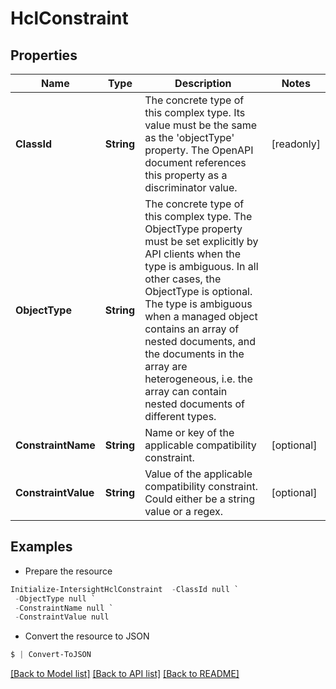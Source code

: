 # HclConstraint
## Properties

Name | Type | Description | Notes
------------ | ------------- | ------------- | -------------
**ClassId** | **String** | The concrete type of this complex type. Its value must be the same as the &#39;objectType&#39; property. The OpenAPI document references this property as a discriminator value. | [readonly] 
**ObjectType** | **String** | The concrete type of this complex type. The ObjectType property must be set explicitly by API clients when the type is ambiguous. In all other cases, the  ObjectType is optional.  The type is ambiguous when a managed object contains an array of nested documents, and the documents in the array are heterogeneous, i.e. the array can contain nested documents of different types. | 
**ConstraintName** | **String** | Name or key of the applicable compatibility constraint. | [optional] 
**ConstraintValue** | **String** | Value of the applicable compatibility constraint. Could either be a string value or a regex. | [optional] 

## Examples

- Prepare the resource
```powershell
Initialize-IntersightHclConstraint  -ClassId null `
 -ObjectType null `
 -ConstraintName null `
 -ConstraintValue null
```

- Convert the resource to JSON
```powershell
$ | Convert-ToJSON
```

[[Back to Model list]](../README.md#documentation-for-models) [[Back to API list]](../README.md#documentation-for-api-endpoints) [[Back to README]](../README.md)

